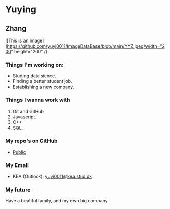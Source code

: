 # Yuying
## Zhang
![This is an image](https://github.com/yuyi0011/ImageDataBase/blob/main/YYZ.jpeg/width="200" height="200" /)

### Things I'm working on:
- Studing data sience.
- Finding a better student job. 
- Establishing a new company.


### Things I wanna work with
1. Git and GitHub
2. Javascript.
3. C++
4. SQL.

### My repo's on GitHub
- [Public](https://github.com/kea-classrooms/gh-md-intro-dat22c/blob/master/yuying.md)

### My Email
- KEA (Outlook): [yuyi0011@kea.stud.dk](mailto:yuyi0011@kea.stud.dk)

### My future
Have a beatiful family, and my own big company. 

